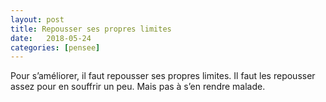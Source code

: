 ```yaml
---
layout: post
title: Repousser ses propres limites
date:   2018-05-24
categories: [pensee]
---
```

Pour s’améliorer, il faut repousser ses propres limites. Il faut les repousser assez pour en souffrir un peu. Mais pas à s’en rendre malade.